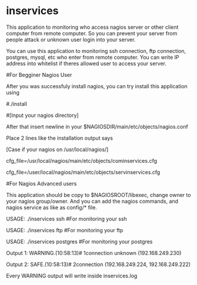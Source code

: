 # inservices
This application to monitoring who access nagios server or other client computer from remote computer. So you can prevent your server from people attack or unknown user login into your server.

You can use this application to monitoring  ssh connection, ftp connection, postgres, mysql, etc who enter from remote computer. You can write IP address into whitelist if theres allowed user to access your server.



#For Begginer Nagios User

After you was successfuly install nagios, you can try install this application using 

#./install

#[Input your nagios directory]

After that insert newline in your $NAGIOSDIR/main/etc/objects/nagios.conf 


Place 2 lines like the installation output says

[Case if your nagios on /usr/local/nagios/]

cfg_file=/usr/local/nagios/main/etc/objects/cominservices.cfg

cfg_file=/user/local/nagios/main/etc/objects/servinservices.cfg




#For Nagios Advanced users


This application should be copy to $NAGIOSROOT/libexec, change owner to your nagios group/owner.
And you can add the nagios commands, and nagios service as like as  config/* file.


USAGE:  ./inservices ssh              #For monitoring your ssh

USAGE:  ./inservices ftp              #For monitoring your ftp

USAGE:  ./inservices postgres         #For monitoring your postgres


Output 1: WARNING.(10:58:13)# 1connection unknown (192.168.249.230)

Output 2: SAFE.(10:58:13)# 2connection (192.168.249.224, 192.168.249.222) 

Every WARNING output will write inside inservices.log

